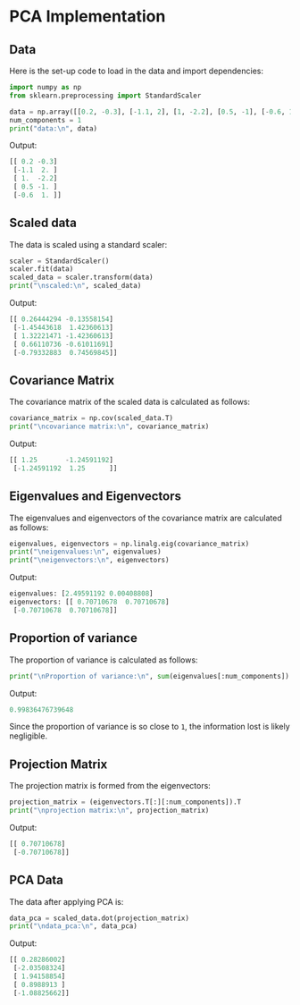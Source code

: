 # PCA Implementation

## Data

Here is the set-up code to load in the data and import dependencies:

```python
import numpy as np
from sklearn.preprocessing import StandardScaler

data = np.array([[0.2, -0.3], [-1.1, 2], [1, -2.2], [0.5, -1], [-0.6, 1]])
num_components = 1
print("data:\n", data)
```

Output:

```python
[[ 0.2 -0.3]
 [-1.1  2. ]
 [ 1.  -2.2]
 [ 0.5 -1. ]
 [-0.6  1. ]]
```

## Scaled data

The data is scaled using a standard scaler:

```python
scaler = StandardScaler()
scaler.fit(data)
scaled_data = scaler.transform(data)
print("\nscaled:\n", scaled_data)
```

Output:

```python
[[ 0.26444294 -0.13558154]
 [-1.45443618  1.42360613]
 [ 1.32221471 -1.42360613]
 [ 0.66110736 -0.61011691]
 [-0.79332883  0.74569845]]
```

## Covariance Matrix

The covariance matrix of the scaled data is calculated as follows:

```python
covariance_matrix = np.cov(scaled_data.T)
print("\ncovariance matrix:\n", covariance_matrix)
```

Output:

```python
[[ 1.25       -1.24591192]
 [-1.24591192  1.25      ]]
```

## Eigenvalues and Eigenvectors

The eigenvalues and eigenvectors of the covariance matrix are calculated as follows:

```python
eigenvalues, eigenvectors = np.linalg.eig(covariance_matrix)
print("\neigenvalues:\n", eigenvalues)
print("\neigenvectors:\n", eigenvectors)
```

Output:

```python
eigenvalues: [2.49591192 0.00408808]
eigenvectors: [[ 0.70710678  0.70710678]
 [-0.70710678  0.70710678]]
```

## Proportion of variance

The proportion of variance is calculated as follows:

```python
print("\nProportion of variance:\n", sum(eigenvalues[:num_components]) / sum(eigenvalues))
```

Output:

```python
0.99836476739648
```

Since the proportion of variance is so close to `1`, the information lost is likely negligible.

## Projection Matrix

The projection matrix is formed from the eigenvectors:

```python
projection_matrix = (eigenvectors.T[:][:num_components]).T
print("\nprojection matrix:\n", projection_matrix)
```

Output:

```python
[[ 0.70710678]
 [-0.70710678]]
```

## PCA Data

The data after applying PCA is:

```python
data_pca = scaled_data.dot(projection_matrix)
print("\ndata_pca:\n", data_pca)
```

Output:

```python
[[ 0.28286002]
 [-2.03508324]
 [ 1.94158854]
 [ 0.8988913 ]
 [-1.08825662]]
```
